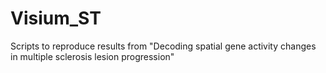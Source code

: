 # Visium_ST
Scripts to reproduce results from "Decoding spatial gene activity changes in multiple sclerosis lesion progression"
